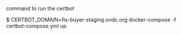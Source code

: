 command to run the certbot

$ CERTBOT_DOMAIN=fis-buyer-staging.ondc.org docker-compose -f certbot-compose.yml up